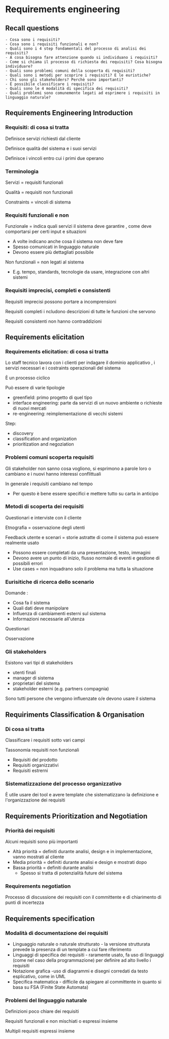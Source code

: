   # Requirements engineering

  ## Recall questions
    - Cosa sono i requisiti?
    - Cosa sono i requisiti funzionali e non? 
    - Quali sono i 4 step fondamentali del processo di analisi dei requisiti?
    - A cosa bisogna fare attenzione quando si individuano i requisiti? 
    - Come si chiama il processo di richiesta dei requisiti? Cosa bisogna individuare? 
    - Quali sono problemi comuni della scoperta di requisiti? 
    - Quali sono i metodi per scoprire i requisiti? E le euristiche?
    - Chi sono gli stakeholders? Perchè sono importanti?
    - È possibile classificare i requisiti? 
    - Quali sono le 4 modalità di specifica dei requisiti? 
    - Quali problemi sono comunemente legati ad esprimere i requisiti in linguaggio naturale? 
 

## Requirements Engineering Introduction
### Requisiti: di cosa si tratta  
 Definisce  servizi richiesti dal cliente  

 Definisce  qualità del sistema e i suoi servizi 

 Definisce i vincoli entro cui i primi due operano
### Terminologia 
 Servizi =  requisiti funzionali 

 Qualità =  requisiti non funzionali 

 Constraints =  vincoli di sistema 
###  Requisiti funzionali e non 
Funzionale =  indica  quali servizi il sistema deve garantire , come deve comportarsi per certi input e situazioni
  - A volte indicano anche cosa il sistema non deve fare
  - Spesso comunicati in linguaggio naturale
  - Devono essere più dettagliati possibile
  
Non funzionali =  non legati al sistema 
  - E.g. tempo, standards, tecnologie da usare, integrazione con altri sistemi
  
###  Requisiti imprecisi, completi e consistenti 
 Requisiti imprecisi possono portare a incomprensioni 

 Requisiti  completi  i ncludono descrizioni di tutte le funzioni che servono 

Requisiti  consistenti non hanno contraddizioni 
## Requirements elicitation
###  Requirements elicitation: di cosa si tratta  
 Lo staff tecnico lavora con i clienti per indagare il  dominio applicativo , i  servizi necessari  e i  costraints operazionali   del sistema
 
 È un processo  ciclico 

 Può essere di varie tipologie
 - greenfield: primo progetto di quel tipo
 - interface engineering: parte da servizi di un nuovo ambiente o richieste di nuovi mercati
 - re-engineering: reimplementazione di vecchi sistemi

Step: 
- discovery
- classification and organization
- prioritization and negoziation

###  Problemi comuni scoperta requisiti 
 Gli stakeholder non sanno cosa vogliono, si esprimono a parole loro o cambiano e i nuovi hanno  interessi conflittuali 

In generale i requisiti  cambiano nel tempo 
- Per questo è bene essere specifici e mettere tutto su carta in anticipo
###  Metodi di scoperta dei requisiti 
Questionari  e  interviste  con il cliente

Etnografia  = osservazione degli utenti

 Feedback utente e scenari   =  storie astratte  di come il sistema può essere realmente usato 
- Possono essere completati da una presentazione, testo, immagini
- Devono avere un  punto di inizio, flusso normale di eventi  e  gestione di possibili errori 
-  Use cases  = non inquadrano solo il problema ma tutta la situazione

###  Eurisitiche di ricerca dello scenario  
Domande :
 -  Cosa fa  il sistema
 -  Quali dati  deve manipolare
 - Influenza di cambiamenti esterni sul sistema
 - Informazioni necessarie all'utenza

Questionari

Osservazione  

###  Gli stakeholders 
Esistono vari tipi di stakeholders
  - utenti finali
  - manager di sistema
  - proprietari del sistema
  - stakeholder esterni (e.g. partners compagnia)

Sono tutti  persone che vengono influenzate o/e devono usare il sistema 
## Requiriments Classification & Organisation
###  Di cosa si tratta 
  Classificare i requisiti sotto vari campi 

 Tassonomia requisiti non funzionali
- Requisiti del prodotto
- Requisiti organizzativi
- Requisiti estrerni
###  Sistematizzazione del processo organizzativo  
 È utile usare dei tool e avere template che  sistematizzano la definizione e l'organizzazione dei requisiti 
## Requirements Prioritization and Negotiation
###  Priorità dei requisiti 
Alcuni requisiti sono più importanti
-  Altà priorità  = definiti durante analisi, design e in implementazione,  vanno mostrati al cliente 
-  Media priorità  = definiti durante analisi e design e mostrati dopo
-  Bassa priorità  = definiti durante analisi
    - Spesso si tratta di potenzialità future del sistema
###  Requirements negotiation 
 Processo di  discussione dei requisiti con il committente e di chiarimento di punti di incertezza 
## Requirements specification
###  Modalità di documentazione dei requisiti 
- Linguaggio  naturale  o  naturale strutturato  - la versione strutturata prevede la presenza di un template a cui fare riferimento
-  Linguaggi di specifica dei requisiti  - raramente usato, fa uso di linguaggi (come nel caso della programmazione) per definire ad alto livello i requisiti
-  Notazione grafica  -uso di diagrammi e disegni corredati da testo esplicativo, come in  UML 
-  Specifica matematica   - difficile da spiegare al committente in quanto si basa su  FSA  (Finite State Automata)
###  Problemi del linguaggio naturale 
 Definizioni poco chiare dei requisiti 
  
 Requisiti funzionali e non mischiati o espressi insieme 

Multipli requisiti espressi insieme  